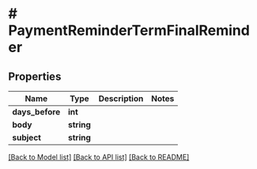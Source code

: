 # # PaymentReminderTermFinalReminder

## Properties

Name | Type | Description | Notes
------------ | ------------- | ------------- | -------------
**days_before** | **int** |  |
**body** | **string** |  |
**subject** | **string** |  |

[[Back to Model list]](../../README.md#models) [[Back to API list]](../../README.md#endpoints) [[Back to README]](../../README.md)
